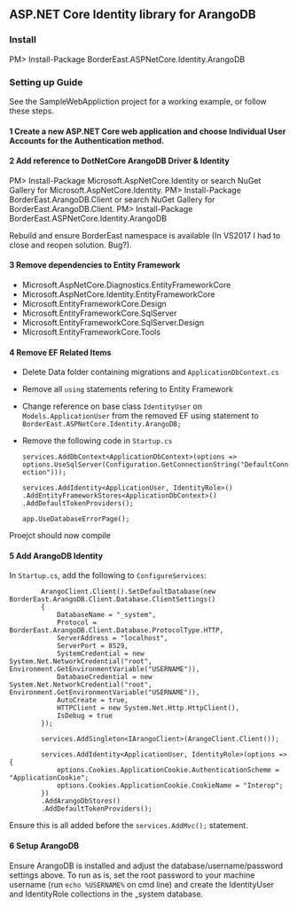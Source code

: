 ## ASP.NET Core Identity library for ArangoDB

### Install

PM> Install-Package BorderEast.ASPNetCore.Identity.ArangoDB

### Setting up Guide
See the SampleWebAppliction project for a working example, or follow these steps.

#### 1 Create a new ASP.NET Core web application and choose Individual User Accounts for the Authentication method.

#### 2 Add reference to DotNetCore ArangoDB Driver & Identity

PM> Install-Package Microsoft.AspNetCore.Identity or search NuGet Gallery for Microsoft.AspNetCore.Identity.
PM> Install-Package BorderEast.ArangoDB.Client or search NuGet Gallery for BorderEast.ArangoDB.Client.
PM> Install-Package BorderEast.ASPNetCore.Identity.ArangoDB

Rebuild and ensure BorderEast namespace is available (In VS2017 I had to close and reopen solution. Bug?).

#### 3 Remove dependencies to Entity Framework

- Microsoft.AspNetCore.Diagnostics.EntityFrameworkCore
- Microsoft.AspNetCore.Identity.EntityFrameworkCore
- Microsoft.EntityFrameworkCore.Design
- Microsoft.EntityFrameworkCore.SqlServer
- Microsoft.EntityFrameworkCore.SqlServer.Design
- Microsoft.EntityFrameworkCore.Tools

#### 4 Remove EF Related Items

- Delete Data folder containing migrations and `ApplicationDbContext.cs`
- Remove all `using` statements refering to Entity Framework
- Change reference on base class `IdentityUser` on `Models.ApplicationUser` from the removed EF using statement to `BorderEast.ASPNetCore.Identity.ArangoDB;`
- Remove the following code in `Startup.cs`

    `services.AddDbContext<ApplicationDbContext>(options =>
        options.UseSqlServer(Configuration.GetConnectionString("DefaultConnection")));`

    `services.AddIdentity<ApplicationUser, IdentityRole>()
        .AddEntityFrameworkStores<ApplicationDbContext>()
        .AddDefaultTokenProviders();`
        
    `app.UseDatabaseErrorPage();`
    
Proejct should now compile

#### 5 Add ArangoDB Identity

In `Startup.cs`, add the following to `ConfigureServices`:

            ArangoClient.Client().SetDefaultDatabase(new BorderEast.ArangoDB.Client.Database.ClientSettings()
            {
                DatabaseName = "_system",
                Protocol = BorderEast.ArangoDB.Client.Database.ProtocolType.HTTP,
                ServerAddress = "localhost",
                ServerPort = 8529,
                SystemCredential = new System.Net.NetworkCredential("root", Environment.GetEnvironmentVariable("USERNAME")),
                DatabaseCredential = new System.Net.NetworkCredential("root", Environment.GetEnvironmentVariable("USERNAME")),
                AutoCreate = true,
                HTTPClient = new System.Net.Http.HttpClient(),
                IsDebug = true
            });

            services.AddSingleton<IArangoClient>(ArangoClient.Client());

            services.AddIdentity<ApplicationUser, IdentityRole>(options => {
                options.Cookies.ApplicationCookie.AuthenticationScheme = "ApplicationCookie";
                options.Cookies.ApplicationCookie.CookieName = "Interop";
            })
            .AddArangoDbStores()
            .AddDefaultTokenProviders();
            
Ensure this is all added before the `services.AddMvc();` statement.

#### 6 Setup ArangoDB
Ensure ArangoDB is installed and adjust the database/username/password settings above. To run as is, set the root password to your machine username (run `echo %USERNAME%` on cmd line) and create the IdentityUser and IdentityRole collections in the _system database.
